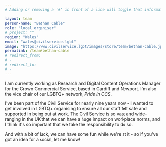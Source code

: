 ```yaml
---
# Adding or removing a '#' in front of a line will toggle that information off and on from being processed. 

layout: team
person-name: "Bethan Cable"
role: "local organiser"
# project: ""
region: "Wales"
email: "wales@civilservice.lgbt"
image: "https://www.civilservice.lgbt/images/store/team/bethan-cable.jpg"
permalink: /team/bethan-cable
# redirect_from: 
# - 
# redirect_to: 
# - 
---
```


I am currently working as Research and Digital Content Operations Manager for the Crown Commercial Service, based in Cardiff and Newport. I'm also the vice chair of our LGBTQ+ network, *Pride in CCS*. 

I've been part of the Civil Service for nearly nine years now - I wanted to get involved in LGBTQ+ organising to ensure all our staff felt safe and supported in being out at work. The Civil Service is so vast and wide-ranging in the UK that we can have a huge impact on workplace norms, and I think it's so important that we take the responsibility to do so. 

And with a bit of luck, we can have some fun while we're at it - so if you've got an idea for a social, let me know!
